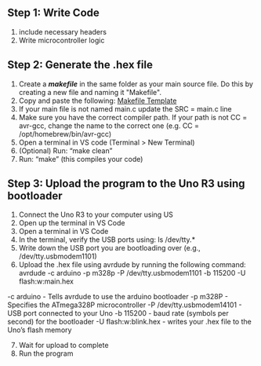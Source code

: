## Step 1: Write Code
1. include necessary headers
2. Write microcontroller logic 

## Step 2: Generate the .hex file
1. Create a _**makefile**_ in the same folder as your main source file. Do 
this by creating a new file and naming it "Makefile".
2. Copy and paste the following: [Makefile Template](https://github.com/gerrick-mundt/baremetal-embedded-systems-C-ATmega328P-Portfolio/blob/main/Makefile)
3. If your main file is not named main.c update the SRC = main.c line
4. Make sure you have the correct compiler path. If your path is not CC = avr-gcc, change the name to the correct one (e.g. CC = /opt/homebrew/bin/avr-gcc) 
5. Open a terminal in VS code (Terminal > New Terminal)
6. (Optional) Run: “make clean”
7. Run: “make” (this compiles your code)

## Step 3: Upload the program to the Uno R3 using bootloader
1. Connect the Uno R3 to your computer using US
2. Open up the terminal in VS Code
3. Open a terminal in VS Code
4. In the terminal, verify the USB ports using: ls /dev/tty.*
5. Write down the USB port you are bootloading over (e.g., /dev/tty.usbmodem1101)
6. Upload the .hex file using avrdude by running the following command: avrdude -c arduino -p m328p -P /dev/tty.usbmodem1101 -b 115200 -U flash:w:main.hex

-c arduino - Tells avrdude to use the arduino bootloader
-p m328P - Specifies the ATmega328P microcontroller
-P /dev/tty.usbmodem14101 - USB port connected to your Uno
-b 115200 - baud rate (symbols per second) for the bootloader
-U flash:w:blink.hex - writes your .hex file to the Uno’s flash memory

7. Wait for upload to complete
8. Run the program
